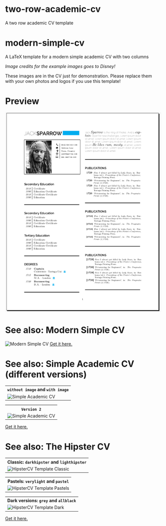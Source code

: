 # two-row-academic-cv
A two row academic CV template


# modern-simple-cv
A LaTeX template for a modern simple academic CV with two columns


*Image credits for the example images goes to Disney!*

These images are in the CV just for demonstration.
Please replace them with your own photos and logos if you use this template!

# Preview 

![Two Row Academic CV](https://github.com/latex-ninja/two-row-academic-cv/blob/master/two-row-academic-cv.png)



# See also: Modern Simple CV
![Modern Simple CV](https://github.com/latex-ninja/hipster-cv/blob/master/previews/modern-simple-cv.png)
[Get it here.](https://raw.githubusercontent.com/latex-ninja/modern-simple-cv/)


# See also: Simple Academic CV (different versions)

<table width="100%" margin-left="auto" margin-right="auto">
	<tr>
		<th><code>without image</code> and <code>with image</code></th>
	</tr>
	<tr>
		<td>
			<img src="https://github.com/latex-ninja/hipster-cv/blob/master/previews/academic-cvs.png" 
				alt="Simple Academic CV"
				height="300"/>
		</td>
	</tr>			
</table>

<table width="100%" margin-left="auto" margin-right="auto">
	<tr>
		<th><code>Version 2</code></th>
	</tr>
	<tr>
		<td>
			<img src="https://github.com/latex-ninja/simple-academic-resume/blob/master/simple-acad-cv.png" 
				alt="Simple Academic CV"
				height="300"/>
		</td>
	</tr>			
</table>

[Get it here.](https://github.com/latex-ninja/simple-academic-resume)

# See also: The Hipster CV

<table width="100%" margin-left="auto" margin-right="auto">
	<tr>
		<th>Classic: <code>darkhipster</code> and <code>lighthipster</code></th>
	</tr>
	<tr>
		<td>
			<img src="https://github.com/latex-ninja/hipster-cv/blob/master/previews/classic-hipstercvs.png" 
				alt="HipsterCV Template Classic"
				height="300"/>
		</td>
	</tr>			
</table>

<table width="100%" margin-left="auto" margin-right="auto">
	<tr>
		<th>Pastels: <code>verylight</code> and <code>pastel</code></th>
	</tr>
	<tr>
		<td>
			<img src="https://github.com/latex-ninja/hipster-cv/blob/master/previews/pastels-hipstercv.png" 
				alt="HipsterCV Template Pastels"
				height="300" />
		</td>
	</tr>			
</table>

<table width="100%" margin-left="auto" margin-right="auto">
	<tr>
		<th>Dark versions: <code>grey</code> and <code>allblack</code></th>
	</tr>
	<tr>
		<td>
			<img src="https://github.com/latex-ninja/hipster-cv/blob/master/previews/dark-hipster-cvs.png" 
				alt="HipsterCV Template Dark" 
				height="300"/>
		</td>
	</tr>			
</table>

[Get it here.](https://github.com/latex-ninja/hipster-cv/)

